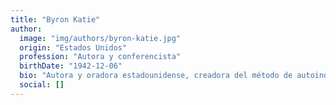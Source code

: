 ```yaml
---
title: "Byron Katie"
author:
  image: "img/authors/byron-katie.jpg"
  origin: "Estados Unidos"
  profession: "Autora y conferencista"
  birthDate: "1942-12-06"
  bio: "Autora y oradora estadounidense, creadora del método de autoindagación llamado 'The Work'. Reconocida por su enfoque en la aceptación y el cuestionamiento de pensamientos para reducir el sufrimiento."
  social: []
---
```

